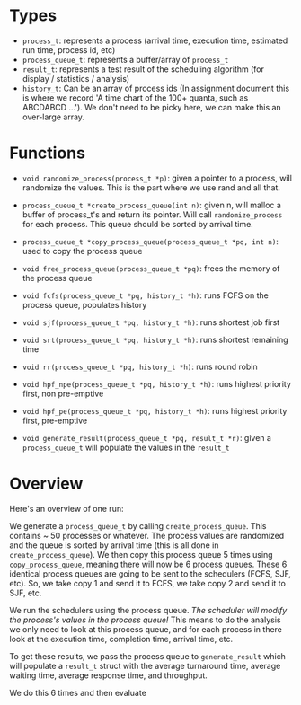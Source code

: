 # Types

* `process_t`: represents a process (arrival time, execution time, estimated run time, process id, etc)
* `process_queue_t`: represents a buffer/array of `process_t`
* `result_t`: represents a test result of the scheduling algorithm (for display / statistics / analysis)
* `history_t`: Can be an array of process ids (In assignment document this is where we record 'A time chart of the 100+ quanta, such as ABCDABCD ...'). We don't need to be picky here, we can make this an over-large array.

# Functions

* `void randomize_process(process_t *p)`: given a pointer to a process, will randomize the values. This is the part where we use rand and all that.
* `process_queue_t *create_process_queue(int n)`: given n, will malloc a buffer of process\_t's and return its pointer. Will call `randomize_process` for each process. This queue should be sorted by arrival time.
* `process_queue_t *copy_process_queue(process_queue_t *pq, int n)`: used to copy the process queue
* `void free_process_queue(process_queue_t *pq)`: frees the memory of the process queue

* `void fcfs(process_queue_t *pq, history_t *h)`: runs FCFS on the process queue, populates history
* `void sjf(process_queue_t *pq, history_t *h)`: runs shortest job first
* `void srt(process_queue_t *pq, history_t *h)`: runs shortest remaining time
* `void rr(process_queue_t *pq, history_t *h)`: runs round robin
* `void hpf_npe(process_queue_t *pq, history_t *h)`: runs highest priority first, non pre-emptive
* `void hpf_pe(process_queue_t *pq, history_t *h)`: runs highest priority first, pre-emptive

* `void generate_result(process_queue_t *pq, result_t *r)`: given a `process_queue_t` will populate the values in the `result_t`

# Overview

Here's an overview of one run:

We generate a `process_queue_t` by calling `create_process_queue`. This
contains ~ 50 processes or whatever. The process values are randomized and the
queue is sorted by arrival time (this is all done in `create_process_queue`). We
then copy this process queue 5 times using `copy_process_queue`, meaning there
will now be 6 process queues. These 6 identical process queues are going to be
sent to the schedulers (FCFS, SJF, etc). So, we take copy 1 and send it to
FCFS, we take copy 2 and send it to SJF, etc.

We run the schedulers using the process queue. *The scheduler will modify the
process's values in the process queue!* This means to do the analysis we only
need to look at this process queue, and for each process in there look at the
execution time, completion time, arrival time, etc.

To get these results, we pass the process queue to `generate_result` which will
populate a `result_t` struct with the average turnaround time, average waiting
time, average response time, and throughput.

We do this 6 times and then evaluate
